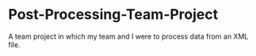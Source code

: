 # Post-Processing-Team-Project
A team project in which my team and I were to process data from an XML file.
